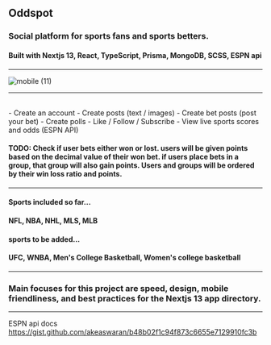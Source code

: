 ## Oddspot
### Social platform for sports fans and sports betters.
#### Built with Nextjs 13, React, TypeScript, Prisma, MongoDB, SCSS, ESPN api
<hr />

![mobile (11)](https://user-images.githubusercontent.com/84540947/235290179-9b963ed5-1543-4dc4-8480-bbf88db50c56.png)
<hr />
<br />
- Create an account
- Create posts (text / images)
- Create bet posts (post your bet)
- Create polls
- Like / Follow / Subscribe
- View live sports scores and odds (ESPN API)

#### TODO: Check if user bets either won or lost. users will be given points based on the decimal value of their won bet. if users place bets in a group, that group will also gain points. Users and groups will be ordered by their win loss ratio and points.

<hr />

#### Sports included so far...
 #### NFL, NBA, NHL, MLS, MLB 

#### sports to be added...
 #### UFC, WNBA, Men's College Basketball, Women's college basketball

<hr />


### Main focuses for this project are speed, design, mobile friendliness, and best practices for the Nextjs 13 app directory. 

<hr />

ESPN api docs 
https://gist.github.com/akeaswaran/b48b02f1c94f873c6655e7129910fc3b
